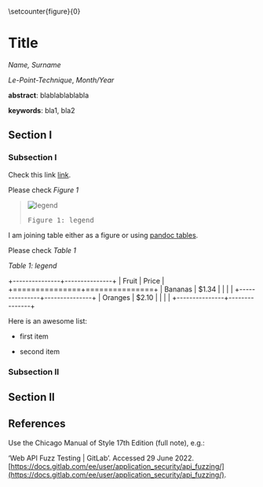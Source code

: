 \setcounter{figure}{0}

# Title
_Name, Surname_

_Le-Point-Technique_, _Month/Year_

__abstract__: blablablablabla

__keywords__: bla1, bla2

## Section I
### Subsection I

Check this link [link](google.fr).

Please check _Figure 1_

> ![legend](https://user-images.githubusercontent.com/6229031/142882134-04839c93-ce4d-4af5-88f6-97feb5cf7373.png)
> <pre>
> Figure 1: legend
> </pre>

I am joining table either as a figure or using [pandoc tables](https://pandoc.org/MANUAL.html#tables).

Please check _Table 1_

_Table 1: legend_

<div>
+---------------+---------------+
| Fruit         | Price         | 
+===============+===============+
| Bananas       | $1.34         |
|               |               |
+---------------+---------------+
| Oranges       | $2.10         |
|               |               |
+---------------+---------------+
</div>

Here is an awesome list:

- first item

- second item

### Subsection II
## Section II

## References

Use the Chicago Manual of Style 17th Edition (full note), e.g.:

‘Web API Fuzz Testing | GitLab’. Accessed 29 June 2022.
[https://docs.gitlab.com/ee/user/application_security/api_fuzzing/](https://docs.gitlab.com/ee/user/application_security/api_fuzzing/).
